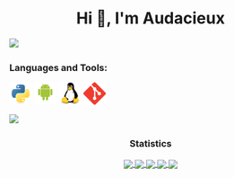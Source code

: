 <h1 align="center">Hi 👋, I'm Audacieux</h1>
<div> <a href="https://github.com/Audacieux138" target="_blank"><img src="https://img.shields.io/badge/GitHub-100000?style=for-the-badge&logo=github&logoColor=white" target="_blank"></a>
</div><h3 align="left">Languages and Tools:</h3>
<p align="left">
<img src="https://raw.githubusercontent.com/teamedwardforever/Readme-Generator/71f25dd8b98329b168142a6b782a107b75eab178/svg/Skills/Languages/python-original.svg" alt="Python" width="40" height="40"/>
<img src="https://raw.githubusercontent.com/teamedwardforever/Readme-Generator/71f25dd8b98329b168142a6b782a107b75eab178/svg/Skills/Mobile/android-original-wordmark.svg" alt="Android" width="40" height="40"/>
<img src="https://raw.githubusercontent.com/teamedwardforever/Readme-Generator/71f25dd8b98329b168142a6b782a107b75eab178/svg/Skills/Other/linux-original.svg" alt="Linux" width="40" height="40"/>
<img src="https://raw.githubusercontent.com/teamedwardforever/Readme-Generator/71f25dd8b98329b168142a6b782a107b75eab178/svg/Skills/Other/git-scm-icon.svg" alt="Git" width="40" height="40"/>
</p>

<img src="https://user-images.githubusercontent.com/73097560/115834477-dbab4500-a447-11eb-908a-139a6edaec5c.gif"><h3 align="center">Statistics</h3>
<div align="center">
<a href="https://github.com/Audacieux138">
<img align="center" src="http://github-profile-summary-cards.vercel.app/api/cards/stats?username=Audacieux138&theme=2077" height="180em" />
<img align="center" src="http://github-profile-summary-cards.vercel.app/api/cards/most-commit-language?username=Audacieux138&theme=2077" height="180em" />
<img align="center" src="http://github-profile-summary-cards.vercel.app/api/cards/repos-per-language?username=Audacieux138&theme=2077" height="180em" />
<img align="center" src="http://github-profile-summary-cards.vercel.app/api/cards/productive-time?username=Audacieux138&theme=2077" height="180em" />
<img align="center" src="http://github-profile-summary-cards.vercel.app/api/cards/profile-details?username=Audacieux138&theme=2077" height="180em" />
</div>
